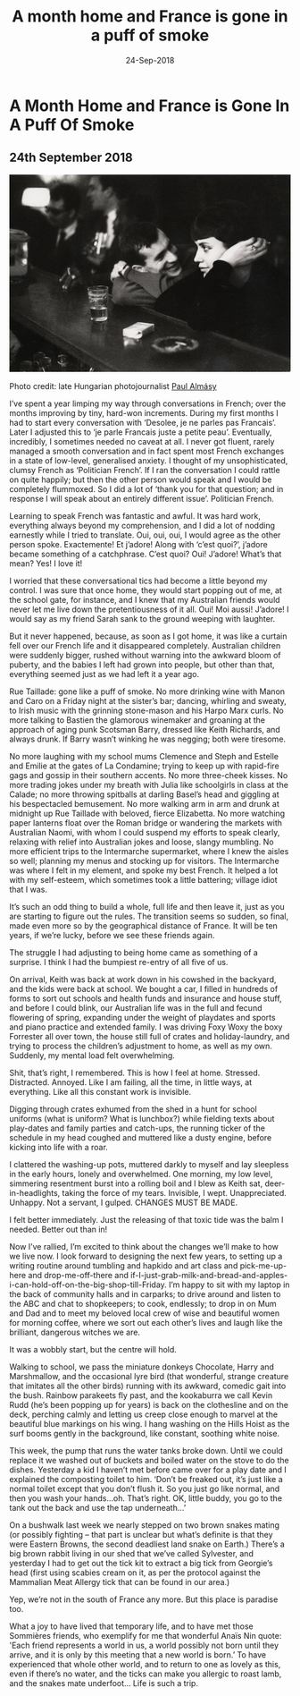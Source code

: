 ﻿---
layout: post
title: 'A month home and France is gone in a puff of smoke'
date: 24-Sep-2018
categories: tbd
---

# A Month Home and France is Gone In A Puff Of Smoke

## 24th September 2018

<img src="/images/2018/09/paul-almasy.jpg" class="photo-horiz" />

Photo credit: late Hungarian photojournalist [Paul Almásy](https://mymodernmet.com/paul-almasy-paris/)

I’ve spent a year limping my way through conversations in French; over the months improving by tiny, hard-won increments. During my first months I had to start every conversation with ‘Desolee, je ne parles pas Francais’. Later I adjusted this to ‘je parle Francais juste a petite peau’. Eventually, incredibly, I sometimes needed no caveat at all.  I never got fluent, rarely managed a smooth conversation and in fact spent most French exchanges in a state of low-level, generalised anxiety. I thought of my unsophisticated, clumsy French as ‘Politician French’. If I ran the conversation I could rattle on quite happily; but then the other person would speak and I would be completely flummoxed. So I did a lot of ‘thank you for that question; and in response I will speak about an entirely different issue’. Politician French.  

Learning to speak French was fantastic and awful. It was hard work, everything always beyond my comprehension, and I did a lot of nodding earnestly while I tried to translate.  Oui, oui, oui, I would agree as the other person spoke. Exactemente! Et j’adore! Along with ‘c’est quoi?’, j’adore became something of a catchphrase.  C’est quoi? Oui! J’adore! What’s that mean? Yes! I love it! 

I worried that these conversational tics had become a little beyond my control. I was sure that once home, they would start popping out of me, at the school gate, for instance, and I knew that my Australian friends would never let me live down the pretentiousness of it all.  Oui! Moi aussi! J’adore! I would say as my friend Sarah sank to the ground weeping with laughter. 

But it never happened, because, as soon as I got home, it was like a curtain fell over our French life and it disappeared completely.  Australian children were suddenly bigger, rushed without warning into the awkward bloom of puberty, and the babies I left had grown into people, but other than that, everything seemed just as we had left it a year ago. 

Rue Taillade:  gone like a puff of smoke. No more drinking wine with Manon and Caro on a Friday night at the sister’s bar; dancing, whirling and sweaty, to Irish music with the grinning stone-mason and his Harpo Marx curls. No more talking to Bastien the glamorous winemaker and groaning at the approach of aging punk Scotsman Barry, dressed like Keith Richards, and always drunk. If Barry wasn’t winking he was negging; both were tiresome. 

No more laughing with my school mums Clemence and Steph and Estelle and Emilie at the gates of La Condamine; trying to keep up with rapid-fire gags and gossip in their southern accents. No more three-cheek kisses. No more trading jokes under my breath with Julia like schoolgirls in class at the Calade; no more throwing spitballs at darling Basel’s head and giggling at his bespectacled bemusement.  No more walking arm in arm and drunk at midnight up Rue Taillade with beloved, fierce Elizabetta. No more watching paper lanterns float over the Roman bridge or wandering the markets with Australian Naomi, with whom I could suspend my efforts to speak clearly, relaxing with relief into Australian jokes and loose, slangy mumbling. No more efficient trips to the Intermarche supermarket, where I knew the aisles so well; planning my menus and stocking up for visitors. The Intermarche was where I felt in my element, and spoke my best French. It helped a lot with my self-esteem, which sometimes took a little battering; village idiot that I was. 

It’s such an odd thing to build a whole, full life and then leave it, just as you are starting to figure out the rules. The transition seems so sudden, so final, made even more so by the geographical distance of France. It will be ten years, if we’re lucky, before we see these friends again. 

The struggle I had adjusting to being home came as something of a surprise. I think I had the bumpiest re-entry of all five of us.

On arrival, Keith was back at work down in his cowshed in the backyard, and the kids were back at school. We bought a car, I filled in hundreds of forms to sort out schools and health funds and insurance and house stuff, and before I could blink, our Australian life was in the full and fecund flowering of spring, expanding under the weight of playdates and sports and piano practice and extended family. I was driving Foxy Woxy the boxy Forrester all over town, the house still full of crates and holiday-laundry, and trying to process the children’s adjustment to home, as well as my own. Suddenly, my mental load felt overwhelming. 

Shit, that’s right, I remembered. This is how I feel at home. Stressed. Distracted. Annoyed. Like I am failing, all the time, in little ways, at everything. Like all this constant work is invisible.

Digging through crates exhumed from the shed in a hunt for school uniforms (what is uniform? What is lunchbox?) while fielding texts about play-dates and family parties and catch-ups, the running ticker of the schedule in my head coughed and muttered like a dusty engine, before kicking into life with a roar. 

I clattered the washing-up pots, muttered darkly to myself and lay sleepless in the early hours, lonely and overwhelmed. One morning, my low level, simmering resentment burst into a rolling boil and l blew as Keith sat, deer-in-headlights, taking the force of my tears. Invisible, I wept. Unappreciated. Unhappy. Not a servant, I gulped. CHANGES MUST BE MADE. 

I felt better immediately. Just the releasing of that toxic tide was the balm I needed. Better out than in! 

Now I’ve rallied, I’m excited to think about the changes we’ll make to how we live now.  I look forward to designing the next few years, to setting up a writing routine around tumbling and hapkido and art class and pick-me-up-here and drop-me-off-there and if-I-just-grab-milk-and-bread-and-apples-i-can-hold-off-on-the-big-shop-till-Friday. I’m happy to sit with my laptop in the back of community halls and in carparks; to drive around and listen to the ABC and chat to shopkeepers; to cook, endlessly; to drop in on Mum and Dad and to meet my beloved local crew of wise and beautiful women for morning coffee, where we sort out each other’s lives and laugh like the brilliant, dangerous witches we are. 

It was a wobbly start, but the centre will hold.

Walking to school, we pass the miniature donkeys Chocolate, Harry and Marshmallow, and the occasional lyre bird (that wonderful, strange creature that imitates all the other birds) running with its awkward, comedic gait into the bush. Rainbow parakeets fly past, and the kookaburra we call Kevin Rudd (he’s been popping up for years) is back on the clothesline and on the deck, perching calmly and letting us creep close enough to marvel at the beautiful blue markings on his wing. I hang washing on the Hills Hoist as the surf booms gently in the background, like constant, soothing white noise. 

This week, the pump that runs the water tanks broke down. Until we could replace it we washed out of buckets and boiled water on the stove to do the dishes. Yesterday a kid I haven’t met before came over for a play date and I explained the composting toilet to him. ‘Don’t be freaked out, it’s just like a normal toilet except that you don’t flush it. So you just go like normal, and then you wash your hands…oh. That’s right. OK, little buddy, you go to the tank out the back and use the tap underneath…’  

On a bushwalk last week we nearly stepped on two brown snakes mating (or possibly fighting – that part is unclear but what’s definite is that they were Eastern Browns, the second deadliest land snake on Earth.) There’s a big brown rabbit living in our shed that we’ve called Sylvester, and yesterday I had to get out the tick kit to extract a big tick from Georgie’s head (first using scabies cream on it, as per the protocol against the Mammalian Meat Allergy tick that can be found in our area.) 

Yep, we’re not in the south of France any more. But this place is paradise too.  

What a joy to have lived that temporary life, and to have met those Sommières friends, who exemplify for me that wonderful Anaïs Nin quote: 'Each friend represents a world in us, a world possibly not born until they arrive, and it is only by this meeting that a new world is born.’ To have experienced that whole other world, and to return to one as lovely as this, even if there’s no water, and the ticks can make you allergic to roast lamb, and the snakes mate underfoot… Life is such a trip. 

